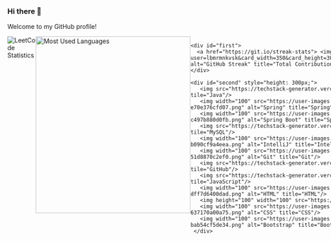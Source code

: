 ### Hi there 👋
Welcome to my GitHub profile!

<div style="display: flex; align-items: flex-start;">
   
  <img src="https://leetcard.jacoblin.cool/lbmrmnkvsk?theme=light&font=Gayathri&ext=activity&animation=true" title="LeetCode Statistics"/>
  <img src="https://github-readme-stats.vercel.app/api/top-langs/?username=lbmrmnkvsk&layout=pie&langs_count=8"  height="400" width="350" title="Most Used Languages"/>

  <div style="display: flex; align-items: flex-start; flex-direction: row;">
     
    <div id="first">
      <a href="https://git.io/streak-stats"> <img src="https://streak-stats.demolab.com?            user=lbmrmnkvsk&card_width=350&card_height=300&sideNums=2F80ED&hide_current_streak=true&hide_longest_streak=true" alt="GitHub Streak" title="Total Contributions"/></a>
    </div>
    
    <div id="second" style="height: 300px;">
       <img src="https://techstack-generator.vercel.app/java-icon.svg" alt="icon" width="100" height="100" tile="Java"/>
       <img width="100" src="https://user-images.githubusercontent.com/25181517/117201470-f6d56780-adec-11eb-8f7c-e70e376cfd07.png" alt="Spring" title="Spring"/>
       <img width="100" src="https://user-images.githubusercontent.com/25181517/183891303-41f257f8-6b3d-487c-aa56-c497b880d0fb.png" alt="Spring Boot" title="Spring Boot"/>
       <img src="https://techstack-generator.vercel.app/mysql-icon.svg" alt="icon" width="100" height="100" tile="MySQL"/>
       <img width="100" src="https://user-images.githubusercontent.com/25181517/192108890-200809d1-439c-4e23-90d3-b090cf9a4eea.png" alt="IntelliJ" title="IntelliJ"/>
       <img width="100" src="https://user-images.githubusercontent.com/25181517/192108372-f71d70ac-7ae6-4c0d-8395-51d8870c2ef0.png" alt="Git" title="Git"/>
       <img src="https://techstack-generator.vercel.app/github-icon.svg" alt="icon" width="100" height="100" tile="GitHub"/>
       <img src="https://techstack-generator.vercel.app/js-icon.svg" alt="icon" width="100" height="100" tile="JavaScript"/>
       <img width="100" src="https://user-images.githubusercontent.com/25181517/192158954-f88b5814-d510-4564-b285-dff7d6400dad.png" alt="HTML" title="HTML"/>
       <img height="100" width="100" src="https://cdn.simpleicons.org/thymeleaf" tile="Thymeleaf"/>
       <img width="100" src="https://user-images.githubusercontent.com/25181517/183898674-75a4a1b1-f960-4ea9-abcb-637170a00a75.png" alt="CSS" title="CSS"/>
       <img width="100" src="https://user-images.githubusercontent.com/25181517/183898054-b3d693d4-dafb-4808-a509-bab54cf5de34.png" alt="Bootstrap" title="Bootstrap"/>
     </div>

  </div>
  </div>
